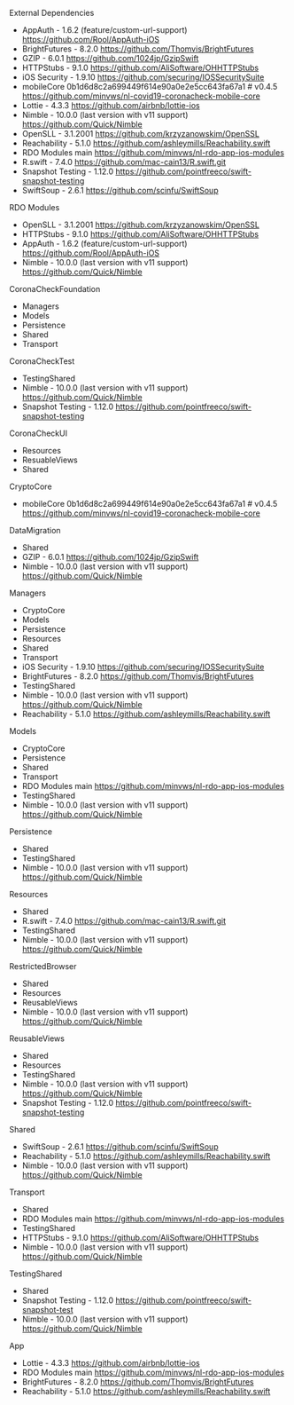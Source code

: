 External Dependencies

- AppAuth - 1.6.2 (feature/custom-url-support)
    https://github.com/Rool/AppAuth-iOS
- BrightFutures - 8.2.0
    https://github.com/Thomvis/BrightFutures
- GZIP - 6.0.1
    https://github.com/1024jp/GzipSwift
- HTTPStubs - 9.1.0
    https://github.com/AliSoftware/OHHTTPStubs
- iOS Security - 1.9.10
    https://github.com/securing/IOSSecuritySuite
- mobileCore 0b1d6d8c2a699449f614e90a0e2e5cc643fa67a1 # v0.4.5
    https://github.com/minvws/nl-covid19-coronacheck-mobile-core
- Lottie - 4.3.3
	https://github.com/airbnb/lottie-ios
- Nimble - 10.0.0 (last version with v11 support)
    https://github.com/Quick/Nimble
- OpenSLL - 3.1.2001
    https://github.com/krzyzanowskim/OpenSSL 
- Reachability - 5.1.0
    https://github.com/ashleymills/Reachability.swift
- RDO Modules main
    https://github.com/minvws/nl-rdo-app-ios-modules
- R.swift - 7.4.0
    https://github.com/mac-cain13/R.swift.git
- Snapshot Testing - 1.12.0
    https://github.com/pointfreeco/swift-snapshot-testing
- SwiftSoup - 2.6.1
    https://github.com/scinfu/SwiftSoup



RDO Modules
- OpenSLL - 3.1.2001
    https://github.com/krzyzanowskim/OpenSSL 
- HTTPStubs - 9.1.0
    https://github.com/AliSoftware/OHHTTPStubs
-  AppAuth -  1.6.2 (feature/custom-url-support)
    https://github.com/Rool/AppAuth-iOS
- Nimble - 10.0.0 (last version with v11 support)
    https://github.com/Quick/Nimble


CoronaCheckFoundation
- Managers
- Models
- Persistence
- Shared
- Transport

CoronaCheckTest
- TestingShared
- Nimble - 10.0.0 (last version with v11 support)
    https://github.com/Quick/Nimble
- Snapshot Testing - 1.12.0
    https://github.com/pointfreeco/swift-snapshot-testing

CoronaCheckUI
- Resources
- ResuableViews
- Shared

CryptoCore
- mobileCore 0b1d6d8c2a699449f614e90a0e2e5cc643fa67a1 # v0.4.5
    https://github.com/minvws/nl-covid19-coronacheck-mobile-core

DataMigration
- Shared
- GZIP - 6.0.1
    https://github.com/1024jp/GzipSwift
- Nimble - 10.0.0 (last version with v11 support)
    https://github.com/Quick/Nimble

Managers
- CryptoCore
- Models
- Persistence
- Resources
- Shared
- Transport
- iOS Security - 1.9.10
  https://github.com/securing/IOSSecuritySuite
- BrightFutures - 8.2.0
    https://github.com/Thomvis/BrightFutures
- TestingShared
- Nimble - 10.0.0 (last version with v11 support)
    https://github.com/Quick/Nimble
- Reachability - 5.1.0
    https://github.com/ashleymills/Reachability.swift

Models 
- CryptoCore
- Persistence
- Shared
- Transport
- RDO Modules main
    https://github.com/minvws/nl-rdo-app-ios-modules
- TestingShared
- Nimble - 10.0.0 (last version with v11 support)
    https://github.com/Quick/Nimble

Persistence
- Shared
- TestingShared
- Nimble - 10.0.0 (last version with v11 support)
    https://github.com/Quick/Nimble

Resources
- Shared
- R.swift - 7.4.0
    https://github.com/mac-cain13/R.swift.git
- TestingShared
- Nimble - 10.0.0 (last version with v11 support)
    https://github.com/Quick/Nimble

RestrictedBrowser
- Shared
- Resources
- ReusableViews
- Nimble - 10.0.0 (last version with v11 support)
    https://github.com/Quick/Nimble

ReusableViews
- Shared
- Resources
- TestingShared
- Nimble - 10.0.0 (last version with v11 support)
    https://github.com/Quick/Nimble
- Snapshot Testing - 1.12.0
    https://github.com/pointfreeco/swift-snapshot-testing

Shared
- SwiftSoup - 2.6.1
    https://github.com/scinfu/SwiftSoup
- Reachability - 5.1.0
    https://github.com/ashleymills/Reachability.swift
- Nimble - 10.0.0 (last version with v11 support)
    https://github.com/Quick/Nimble

Transport
 - Shared
- RDO Modules main
    https://github.com/minvws/nl-rdo-app-ios-modules 
- TestingShared
- HTTPStubs - 9.1.0
    https://github.com/AliSoftware/OHHTTPStubs    
- Nimble - 10.0.0 (last version with v11 support)
    https://github.com/Quick/Nimble

TestingShared
- Shared
- Snapshot Testing - 1.12.0
    https://github.com/pointfreeco/swift-snapshot-test
- Nimble - 10.0.0 (last version with v11 support)
    https://github.com/Quick/Nimble

App
- Lottie - 4.3.3
	https://github.com/airbnb/lottie-ios
- RDO Modules main
    https://github.com/minvws/nl-rdo-app-ios-modules 
- BrightFutures - 8.2.0
    https://github.com/Thomvis/BrightFutures
- Reachability - 5.1.0
    https://github.com/ashleymills/Reachability.swift
